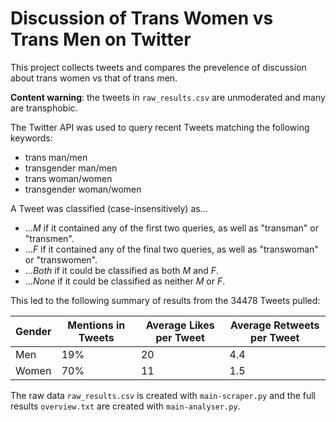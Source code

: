 # Discussion of Trans Women vs Trans Men on Twitter

This project collects tweets and compares the prevelence of discussion about trans women vs that of trans men. 

**Content warning**: the tweets in `raw_results.csv` are unmoderated and many are transphobic.

The Twitter API was used to query recent Tweets matching the following keywords:
- trans man/men
- transgender man/men
- trans woman/women
- transgender woman/women

A Tweet was classified (case-insensitively) as...
- ...*M* if it contained any of the first two queries, as well as "transman" or "transmen".
- ...*F* if it contained any of the final two queries, as well as "transwoman" or "transwomen".
- ...*Both* if it could be classified as both *M* and *F*.
- ...*None* if it could be classified as neither *M* or *F*.

This led to the following summary of results from the 34478 Tweets pulled:

| Gender      | Mentions in Tweets| Average Likes per Tweet | Average Retweets per Tweet |
| ----------- | ----------- | ------ | ------|
|Men|19%|20|4.4|
| Women   |70%|11 | 1.5|

The raw data `raw_results.csv` is created with `main-scraper.py` and the full results `overview.txt` are created with `main-analyser.py`.

